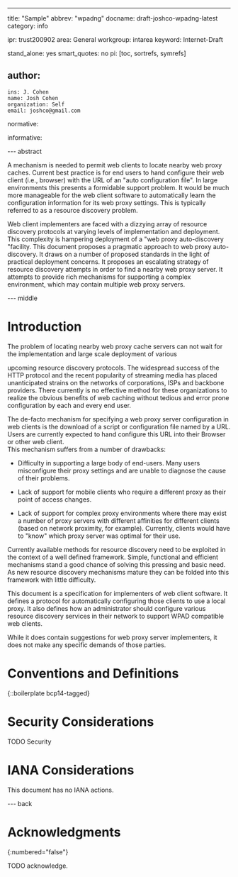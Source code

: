 ---
title: "Sample"
abbrev: "wpadng"
docname: draft-joshco-wpadng-latest
category: info

ipr: trust200902
area: General
workgroup: intarea
keyword: Internet-Draft

stand_alone: yes
smart_quotes: no
pi: [toc, sortrefs, symrefs]

author:
 -
    ins: J. Cohen
    name: Josh Cohen
    organization: Self
    email: joshco@gmail.com

normative:

informative:


--- abstract

A mechanism is needed to permit web clients to locate nearby web 
proxy caches. Current best practice is for end users to hand 
configure their web client (i.e., browser) with the URL of an "auto 
configuration file". In large environments this presents a 
formidable support problem.  It would be much more manageable for 
the web client software to automatically learn the configuration 
information for its web proxy settings. This is typically referred 
to as a resource discovery problem. 

Web client implementers are faced with a dizzying array of resource 
discovery protocols at varying levels of implementation and 
deployment. This complexity is hampering deployment of a "web proxy 
auto-discovery "facility.  This document proposes a pragmatic 
approach to web proxy auto-discovery.  It draws on a number of 
proposed standards in the light of practical deployment concerns. It 
proposes an escalating strategy of resource discovery attempts in 
order to find a nearby web proxy server. It attempts to provide rich 
mechanisms for supporting a complex environment, which may contain 
multiple web proxy servers. 

--- middle

# Introduction
    
The problem of locating nearby web proxy cache servers can not wait 
for the implementation and large scale deployment of various 

upcoming resource discovery protocols. The widespread success of the 
HTTP protocol and the recent popularity of streaming media has 
placed unanticipated strains on the networks of corporations, ISPs 
and backbone providers. There currently is no effective method for 
these organizations to realize the obvious benefits of web caching 
without tedious and error prone configuration by each and every end 
user. 

The de-facto mechanism for specifying a web proxy server 
configuration in web clients is the download of a script or 
configuration file named by a URL. Users are currently expected to 
hand configure this URL into their Browser or other web client.  
This mechanism suffers from a number of drawbacks: 

- Difficulty in supporting a large body of end-users. Many users 
misconfigure their proxy settings and are unable to diagnose the 
cause of their problems. 

- Lack of support for mobile clients who require a different proxy 
as their point of access changes. 

- Lack of support for complex proxy environments where there may 
exist a number of proxy servers with different affinities for 
different clients (based on network proximity, for example). 
Currently, clients would have to "know" which proxy server was 
optimal for their use. 

Currently available methods for resource discovery need to be 
exploited in the context of a well defined framework. Simple, 
functional and efficient mechanisms stand a good chance of solving 
this pressing and basic need. As new resource discovery mechanisms 
mature they can be folded into this framework with little 
difficulty. 

This document is a specification for implementers of web client 
software. It defines a protocol for automatically configuring those 
clients to use a local proxy. It also defines how an administrator 
should configure various resource discovery services in their 
network to support WPAD compatible web clients. 

While it does contain suggestions for web proxy server implementers, 
it does not make any specific demands of those parties. 


# Conventions and Definitions

{::boilerplate bcp14-tagged}


# Security Considerations

TODO Security


# IANA Considerations

This document has no IANA actions.



--- back

# Acknowledgments
{:numbered="false"}

TODO acknowledge.
